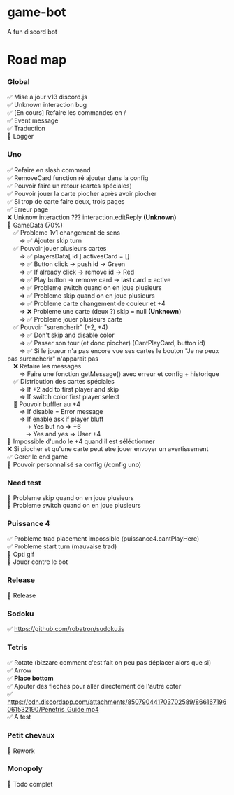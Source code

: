 # game-bot
A fun discord bot

# Road map

### Global
✅ Mise a jour v13 discord.js <br/>
✅ Unknown interaction bug <br/>
✅ [En cours] Refaire les commandes en / <br/>
✅ Event message <br/>
✅ Traduction <br/>
🚧 Logger <br/>

### Uno
✅ Refaire en slash command <br/>
✅ RemoveCard function ré ajouter dans la config <br/>
✅ Pouvoir faire un retour (cartes spéciales) <br/>
✅ Pouvoir jouer la carte piocher après avoir piocher <br/>
✅ Si trop de carte faire deux, trois pages <br/>
✅ Erreur page <br/>
❌ Unknow interaction ??? interaction.editReply **(Unknown)** <br/>
🚧 GameData (70%) <br/>
&emsp;✅ Probleme 1v1 changement de sens  <br/>
&emsp;&emsp;=> ✅ Ajouter skip turn  <br/>
&emsp;✅ Pouvoir jouer plusieurs cartes <br/>
&emsp;&emsp;=> ✅ playersData[ id ].activesCard = [] <br/>
&emsp;&emsp;=> ✅ Button click -> push id -> Green <br/>
&emsp;&emsp;=> ✅ If already click -> remove id -> Red <br/>
&emsp;&emsp;=> ✅ Play button -> remove card -> last card = active <br/>
&emsp;&emsp;=> ✅ Probleme switch quand on en joue plusieurs  <br/>
&emsp;&emsp;=> ✅ Probleme skip quand on en joue plusieurs  <br/>
&emsp;&emsp;=> ✅ Probleme carte changement de couleur et +4 <br/>
&emsp;&emsp;=> ❌ Probleme une carte (deux ?) skip = null **(Unknown)** <br/>
&emsp;&emsp;=> ✅ Probleme jouer plusieurs carte <br/>
&emsp;✅ Pouvoir "surencherir" (+2, +4) <br/>
&emsp;&emsp;=> ✅ Don't skip and disable color <br/>
&emsp;&emsp;=> ✅ Passer son tour (et donc piocher) (CantPlayCard, button id) <br/>
&emsp;&emsp;=> ✅ Si le joueur n'a pas encore vue ses cartes le bouton "Je ne peux pas surencherir" n'apparait pas <br/>
&emsp;❌ Refaire les messages <br/>
&emsp;&emsp;=> Faire une fonction getMessage() avec erreur et config + historique <br/>
&emsp;✅ Distribution des cartes spéciales <br/>
&emsp;&emsp;=> If +2 add to first player and skip <br/>
&emsp;&emsp;=> If switch color first player select <br/>
&emsp;🚧 Pouvoir buffler au +4 <br/>
&emsp;&emsp;=> If disable = Error message <br/>
&emsp;&emsp;=> If enable ask if player bluff <br/>
&emsp;&emsp;&emsp;-> Yes but no => +6 <br/>
&emsp;&emsp;&emsp;-> Yes and yes => User +4 <br/>
🚧 Impossible d'undo le +4 quand il est séléctionner <br/>
❌ Si piocher et qu'une carte peut etre jouer envoyer un avertissement <br/>
✅ Gerer le end game <br/>
🚧 Pouvoir personnalisé sa config (/config uno) <br/>

### Need test
🚧 Probleme skip quand on en joue plusieurs <br/>
🚧 Probleme switch quand on en joue plusieurs <br/>

### Puissance 4 
✅ Probleme trad placement impossible (puissance4.cantPlayHere) <br/>
✅ Probleme start turn (mauvaise trad) <br/>
🚧 Opti gif <br/>
🚧 Jouer contre le bot <br/>

### Release
🚧 Release <br/>

### Sodoku
✅ https://github.com/robatron/sudoku.js <br/>
### Tetris
✅ Rotate (bizzare comment c'est fait on peu pas déplacer alors que si) <br/>
✅ Arrow <br/>
✅ **Place bottom** <br/>
✅ Ajouter des fleches pour aller directement de l'autre coter <br/>
✅ https://cdn.discordapp.com/attachments/850790441703702589/866167196061532190/Penetris_Guide.mp4 <br/>
✅ A test  <br/>

### Petit chevaux
🚧 Rework <br/>

### Monopoly
🚧 Todo complet <br/>
